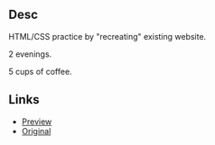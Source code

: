 ## Desc
HTML/CSS practice by "recreating" existing website. 

2 evenings.

 5 cups of coffee.

## Links
* [Preview](http://htmlpreview.github.io/?https://github.com/tfsoc/archive/blob/master/zigzag/index.html)
* [Original](https://zig-zag.group)


